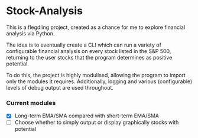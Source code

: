 # Stock-Analysis

This is a flegdling project, created as a chance for me to explore financial analysis via Python.

The idea is to eventually create a CLI which can run a variety of configurable financial analysis on every stock listed in the S&P 500, returning to the user stocks that the program determines as positive potential.

To do this, the project is highly modulised, allowing the program to import only the modules it requires. Additionally, logging and various (configurable) levels of debug output are used throughout.

### Current modules
- [X] Long-term EMA/SMA compared with short-term EMA/SMA
- [ ] Choose whether to simply output or display graphically stocks with potential
